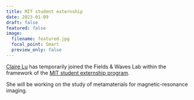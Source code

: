 ```yaml
---
title: MIT student externship
date: 2023-01-09
draft: false
featured: false
image:
  filename: featured.jpg
  focal_point: Smart
  preview_only: false
---
```

[Claire Lu](https://www.linkedin.com/in/claire-lu-42959918b/) has temporarily joined the Fields & Waves Lab within the framework of the [MIT student externship program](https://alum.mit.edu/communitiesmit-students/student-externships).

She will be working on the study of metamaterials for magnetic-resonance imaging.
